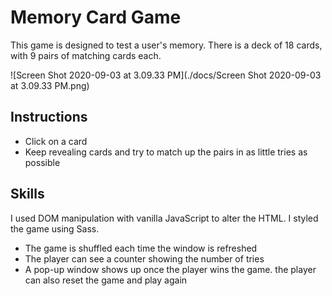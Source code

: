 # Memory Card Game

This game is designed to test a user's memory. There is a deck of 18 cards, with 9 pairs of matching cards each.

![Screen Shot 2020-09-03 at 3.09.33 PM](./docs/Screen Shot 2020-09-03 at 3.09.33 PM.png)

## Instructions

* Click on a card
* Keep revealing cards and try to match up the pairs in as little tries as possible



## Skills

I used DOM manipulation with vanilla JavaScript to alter the HTML. I styled the game using Sass.

* The game is shuffled each time the window is refreshed
* The player can see a counter showing the number of tries 
* A pop-up window shows up once the player wins the game. the player can also reset the game and play again

